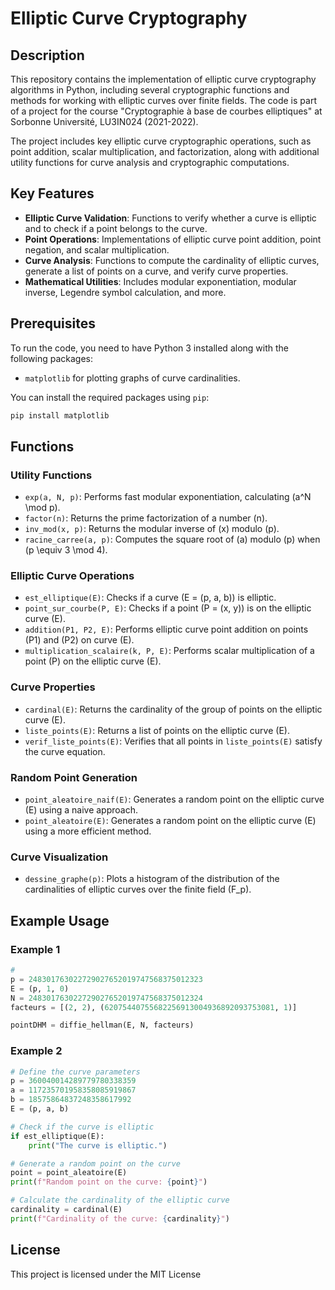 # Elliptic Curve Cryptography

## Description

This repository contains the implementation of elliptic curve cryptography algorithms in Python, including several cryptographic functions and methods for working with elliptic curves over finite fields. The code is part of a project for the course "Cryptographie à base de courbes elliptiques" at Sorbonne Université, LU3IN024 (2021-2022).

The project includes key elliptic curve cryptographic operations, such as point addition, scalar multiplication, and factorization, along with additional utility functions for curve analysis and cryptographic computations.

## Key Features

- **Elliptic Curve Validation**: Functions to verify whether a curve is elliptic and to check if a point belongs to the curve.
- **Point Operations**: Implementations of elliptic curve point addition, point negation, and scalar multiplication.
- **Curve Analysis**: Functions to compute the cardinality of elliptic curves, generate a list of points on a curve, and verify curve properties.
- **Mathematical Utilities**: Includes modular exponentiation, modular inverse, Legendre symbol calculation, and more.

## Prerequisites

To run the code, you need to have Python 3 installed along with the following packages:

- `matplotlib` for plotting graphs of curve cardinalities.

You can install the required packages using `pip`:

```bash
pip install matplotlib
```

## Functions

### Utility Functions

- `exp(a, N, p)`: Performs fast modular exponentiation, calculating \(a^N \mod p\).
- `factor(n)`: Returns the prime factorization of a number \(n\).
- `inv_mod(x, p)`: Returns the modular inverse of \(x\) modulo \(p\).
- `racine_carree(a, p)`: Computes the square root of \(a\) modulo \(p\) when \(p \equiv 3 \mod 4\).

### Elliptic Curve Operations

- `est_elliptique(E)`: Checks if a curve \(E = (p, a, b)\) is elliptic.
- `point_sur_courbe(P, E)`: Checks if a point \(P = (x, y)\) is on the elliptic curve \(E\).
- `addition(P1, P2, E)`: Performs elliptic curve point addition on points \(P1\) and \(P2\) on curve \(E\).
- `multiplication_scalaire(k, P, E)`: Performs scalar multiplication of a point \(P\) on the elliptic curve \(E\).

### Curve Properties

- `cardinal(E)`: Returns the cardinality of the group of points on the elliptic curve \(E\).
- `liste_points(E)`: Returns a list of points on the elliptic curve \(E\).
- `verif_liste_points(E)`: Verifies that all points in `liste_points(E)` satisfy the curve equation.

### Random Point Generation

- `point_aleatoire_naif(E)`: Generates a random point on the elliptic curve \(E\) using a naive approach.
- `point_aleatoire(E)`: Generates a random point on the elliptic curve \(E\) using a more efficient method.

### Curve Visualization

- `dessine_graphe(p)`: Plots a histogram of the distribution of the cardinalities of elliptic curves over the finite field \(F_p\).

## Example Usage
### Example 1
```python
#
p = 248301763022729027652019747568375012323
E = (p, 1, 0)
N = 248301763022729027652019747568375012324
facteurs = [(2, 2), (62075440755682256913004936892093753081, 1)]

pointDHM = diffie_hellman(E, N, facteurs)

```
### Example 2
```python
# Define the curve parameters
p = 360040014289779780338359
a = 117235701958358085919867
b = 18575864837248358617992
E = (p, a, b)

# Check if the curve is elliptic
if est_elliptique(E):
    print("The curve is elliptic.")

# Generate a random point on the curve
point = point_aleatoire(E)
print(f"Random point on the curve: {point}")

# Calculate the cardinality of the elliptic curve
cardinality = cardinal(E)
print(f"Cardinality of the curve: {cardinality}")
```

## License

This project is licensed under the MIT License
